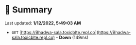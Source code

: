 # 📖 Summary
Last updated: **1/12/2022, 5:49:03 AM**

- `GET` [https://Bhadwa-sala.toxicblte.repl.co](https://Bhadwa-sala.toxicblte.repl.co) - **Down** (149ms)
